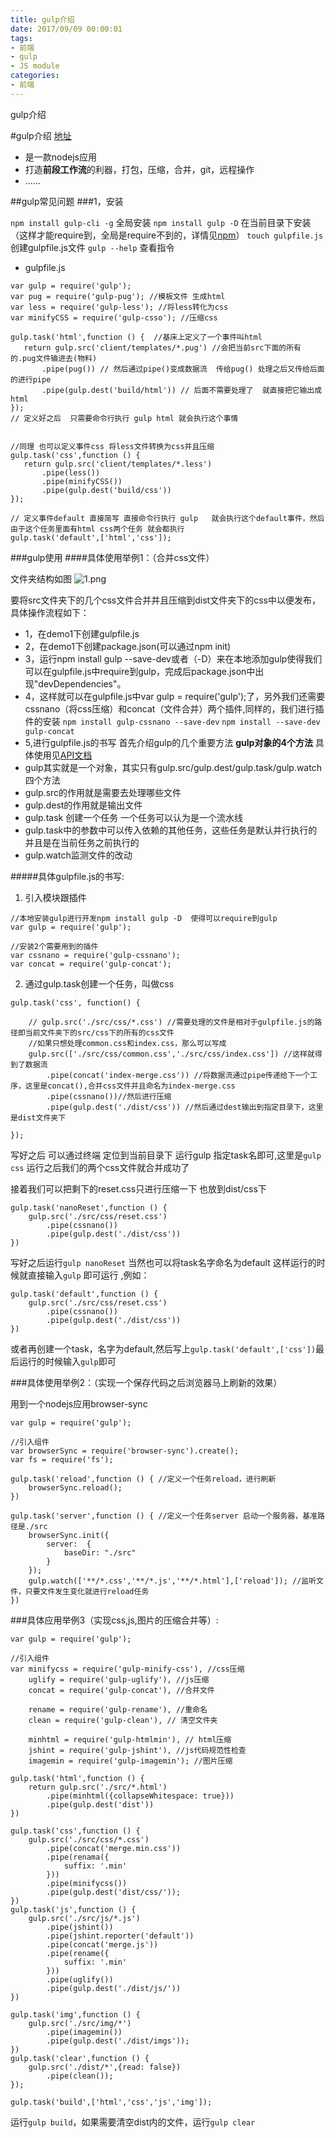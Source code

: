```yaml
---
title: gulp介绍
date: 2017/09/09 00:00:01
tags: 
- 前端
- gulp
- JS module
categories: 
- 前端
---
```

gulp介绍
<!--more-->

#gulp介绍
[地址](http://gulpjs.com)
- 是一款nodejs应用
- 打造**前段工作流**的利器，打包，压缩，合并，git，远程操作
- ......

##gulp常见问题
###1，安装

`npm install gulp-cli -g` 全局安装
`npm install gulp -D` 在当前目录下安装（这样才能require到，全局是require不到的，详情见[npm](http://www.jianshu.com/p/9feb2223dc52)）
`touch gulpfile.js` 创建gulpfile.js文件
`gulp --help` 查看指令

- gulpfile.js
```
var gulp = require('gulp');
var pug = require('gulp-pug'); //模板文件 生成html
var less = require('gulp-less'); //将less转化为css
var minifyCSS = require('gulp-csso'); //压缩css

gulp.task('html',function () {  //基床上定义了一个事件叫html
   return gulp.src('client/templates/*.pug') //会把当前src下面的所有的.pug文件输进去(物料)
       .pipe(pug()) // 然后通过pipe()变成数据流  传给pug() 处理之后又传给后面的进行pipe
       .pipe(gulp.dest('build/html')) // 后面不需要处理了  就直接把它输出成html
});
// 定义好之后  只需要命令行执行 gulp html 就会执行这个事情


//同理 也可以定义事件css 将less文件转换为css并且压缩
gulp.task('css',function () {
   return gulp.src('client/templates/*.less')
       .pipe(less())
       .pipe(minifyCSS())
       .pipe(gulp.dest('build/css'))
});

// 定义事件default 直接简写 直接命令行执行 gulp   就会执行这个default事件，然后由于这个任务里面有html css两个任务 就会都执行
gulp.task('default',['html','css']);
```
###gulp使用
####具体使用举例1：（合并css文件）

文件夹结构如图
![1.png](http://upload-images.jianshu.io/upload_images/7113407-871ac1c29c8b9884.png?imageMogr2/auto-orient/strip%7CimageView2/2/w/1240)

要将src文件夹下的几个css文件合并并且压缩到dist文件夹下的css中以便发布，具体操作流程如下：
- 1，在demo1下创建gulpfile.js
- 2，在demo1下创建package.json(可以通过npm init)
- 3，运行npm install gulp --save-dev或者（-D）来在本地添加gulp使得我们可以在gulpfile.js中require到gulp，完成后package.json中出现"devDependencies"。
- 4，这样就可以在gulpfile.js中var gulp = require('gulp');了，另外我们还需要cssnano（将css压缩）和concat（文件合并）两个插件,同样的，我们进行插件的安装
`npm install gulp-cssnano --save-dev`
 `npm install --save-dev gulp-concat`
- 5,进行gulpfile.js的书写
首先介绍gulp的几个重要方法
**gulp对象的4个方法**
具体使用见[API文档](https://github.com/gulpjs/gulp/blob/master/docs/API.md)
- gulp其实就是一个对象，其实只有gulp.src/gulp.dest/gulp.task/gulp.watch四个方法
- gulp.src的作用就是需要去处理哪些文件
- gulp.dest的作用就是输出文件
- gulp.task 创建一个任务 一个任务可以认为是一个流水线
- gulp.task中的参数中可以传入依赖的其他任务，这些任务是默认并行执行的并且是在当前任务之前执行的
- gulp.watch监测文件的改动


#####具体gulpfile.js的书写:

1. 引入模块跟插件
```
//本地安装gulp进行开发npm install gulp -D  使得可以require到gulp
var gulp = require('gulp');

//安装2个需要用到的插件
var cssnano = require('gulp-cssnano');
var concat = require('gulp-concat');
```
2. 通过gulp.task创建一个任务，叫做css
```
gulp.task('css', function() {

    // gulp.src('./src/css/*.css') //需要处理的文件是相对于gulpfile.js的路径即当前文件夹下的src/css下的所有的css文件
    //如果只想处理common.css和index.css，那么可以写成
    gulp.src(['./src/css/common.css','./src/css/index.css']) //这样就得到了数据流
        .pipe(concat('index-merge.css')) //将数据流通过pipe传递给下一个工序，这里是concat(),合并css文件并且命名为index-merge.css
        .pipe(cssnano())//然后进行压缩
        .pipe(gulp.dest('./dist/css')) //然后通过dest输出到指定目录下，这里是dist文件夹下

});
```
写好之后  可以通过终端 定位到当前目录下 运行gulp 指定task名即可,这里是`gulp css`
运行之后我们的两个css文件就合并成功了

接着我们可以把剩下的reset.css只进行压缩一下 也放到dist/css下
```
gulp.task('nanoReset',function () {
    gulp.src('./src/css/reset.css')
        .pipe(cssnano())
        .pipe(gulp.dest('./dist/css'))
})
```
写好之后运行`gulp nanoReset`
当然也可以将task名字命名为default 这样运行的时候就直接输入`gulp` 即可运行 ,例如：
```
gulp.task('default',function () {
    gulp.src('./src/css/reset.css')
        .pipe(cssnano())
        .pipe(gulp.dest('./dist/css'))
})
```
或者再创建一个task，名字为default,然后写上` gulp.task('default',['css']) `最后运行的时候输入`gulp`即可

###具体使用举例2：（实现一个保存代码之后浏览器马上刷新的效果）

用到一个nodejs应用browser-sync
```
var gulp = require('gulp');

//引入组件
var browserSync = require('browser-sync').create();
var fs = require('fs');

gulp.task('reload',function () { //定义一个任务reload，进行刷新
    browserSync.reload();
})

gulp.task('server',function () { //定义一个任务server 启动一个服务器，基准路径是./src
    browserSync.init({
        server:  {
            baseDir: "./src"
        }
    });
    gulp.watch(['**/*.css','**/*.js','**/*.html'],['reload']); //监听文件，只要文件发生变化就进行reload任务
})
```
###具体应用举例3（实现css,js,图片的压缩合并等）: 
```
var gulp = require('gulp');

//引入组件
var minifycss = require('gulp-minify-css'), //css压缩
    uglify = require('gulp-uglify'), //js压缩
    concat = require('gulp-concat'), //合并文件

    rename = require('gulp-rename'), //重命名
    clean = require('gulp-clean'), // 清空文件夹

    minhtml = require('gulp-htmlmin'), // html压缩
    jshint = require('gulp-jshint'), //js代码规范性检查
    imagemin = require('gulp-imagemin'); //图片压缩

gulp.task('html',function () {
    return gulp.src('./src/*.html')
        .pipe(minhtml({collapseWhitespace: true}))
        .pipe(gulp.dest('dist'))
})

gulp.task('css',function () {
    gulp.src('./src/css/*.css')
        .pipe(concat('merge.min.css'))
        .pipe(renama({
            suffix: '.min'
        }))
        .pipe(minifycss())
        .pipe(gulp.dest('dist/css/'));
})
gulp.task('js',function () {
    gulp.src('./src/js/*.js')
        .pipe(jshint())
        .pipe(jshint.reporter('default'))
        .pipe(concat('merge.js'))
        .pipe(rename({
            suffix: '.min'
        }))
        .pipe(uglify())
        .pipe(gulp.dest('./dist/js/'))
})

gulp.task('img',function () {
    gulp.src('./src/img/*')
        .pipe(imagemin())
        .pipe(gulp.dest('./dist/imgs'));
})
gulp.task('clear',function () {
    gulp.src('./dist/*',{read: false})
        .pipe(clean());
});

gulp.task('build',['html','css','js','img']);
```
运行`gulp build`，如果需要清空dist内的文件，运行`gulp clear`

